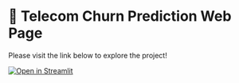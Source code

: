 # 🎈 Telecom Churn Prediction Web Page

Please visit the link below to explore the project!

[![Open in Streamlit]([https://static.streamlit.io/badges/streamlit_badge_black_white.svg)](https://blank-app-template.streamlit.app/](https://telecom-churn-590xwb6ti5g.streamlit.app/))

   
